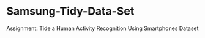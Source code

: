 Samsung-Tidy-Data-Set
=====================

Assignment: Tide a Human Activity Recognition Using Smartphones Dataset
